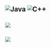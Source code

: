 ![Java](https://img.shields.io/badge/java-%23ED8B00.svg?style=for-the-badge&logo=openjdk&logoColor=white) ![C++](https://img.shields.io/badge/c++-%2300599C.svg?style=for-the-badge&logo=c%2B%2B&logoColor=white)
---
![](https://github-readme-stats.vercel.app/api/top-langs/?username=ThreadedDev&theme=dracula&hide_border=true&include_all_commits=false&count_private=false&layout=compact)
---
[![](https://visitcount.itsvg.in/api?id=ThreadedDev&icon=0&color=9)](https://visitcount.itsvg.in)
---
